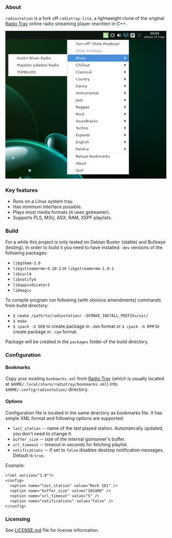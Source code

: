 ### About
`radiostation` is a fork off `radiotray-lite`, a lightweight clone of the original [Radio Tray](http://radiotray.sourceforge.net/) online radio streaming player rewritten in C++.

![Screenshot](images/radiostation.png)

### Key features
* Runs on a Linux system tray.
* Has minimum interface possible.
* Plays most media formats (it uses gstreamer).
* Supports PLS, M3U, ASX, RAM, XSPF playlists.

### Build
For a while this project is only tested on Debian Buster (stable) and Bullseye (testing). In order to build it you need to have
installed `-dev` versions of the following packages:
* `libgtkmm-3.0`
* `libgstreamermm-0.10-2` or `libgstreamermm-1.0-1`
* `libcurl4`
* `libnotify4`
* `libappindicator3`
* `libmagic`

To compile program run following (with obvious amendments) commands from build directory:
* `$ cmake /path/to/radiostation/ -DCMAKE_INSTALL_PREFIX=/usr/`
* `$ make`
* `$ cpack -G DEB` to create package in `.deb` format or `$ cpack -G RPM` to create package in `.rpm` format.

Package will be created in the `packages` folder of the build directory.

### Configuration
#### Bookmarks
Copy your existing `bookmarks.xml` from [Radio Tray](http://radiotray.sourceforge.net/) (which is usually located at
`$HOME/.local/share/radiotray/bookmarks.xml`) into `$HOME/.config/radiostation/` directory.

#### Options
Configuration file is located in the same directory as bookmarks file. It has simple XML format and following options are supported:
* `last_station` -- name of the last played station. Automatically updated, you don't need to change it.
* `buffer_size` -- size of the internal gstreamer's buffer.
* `url_timeout` -- timeout in seconds for fetching playlist.
* `notifications` -- if set to `false` disables desktop notification messages. Default is `true`.

Example:

```
<?xml version="1.0"?>
<config>
  <option name="last_station" value="Rock 181" />
  <option name="buffer_size" value="102400" />
  <option name="url_timeout" value="5" />
  <option name="notifications" value="false" />
</config>
```

### Licensing
See [LICENSE.md](LICENSE.md) file for license information.
